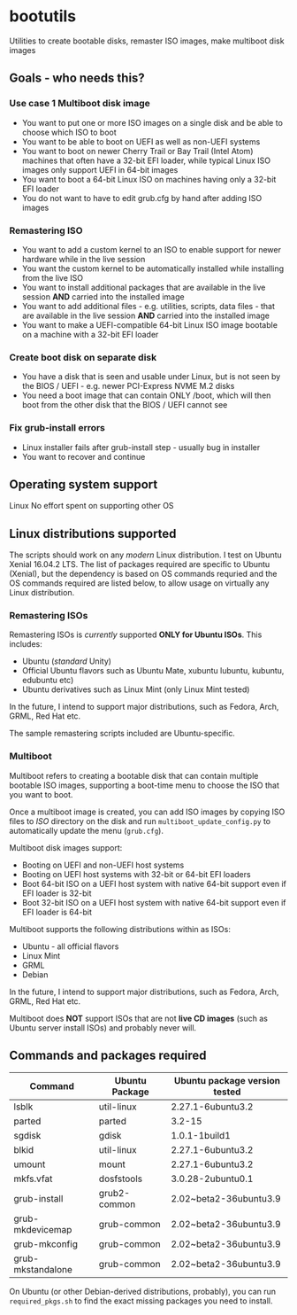 # bootutils
Utilities to create bootable disks, remaster ISO images, make multiboot disk images

## Goals - who needs this?
### Use case 1 Multiboot disk image
- You want to put one or more ISO images on a single disk and be able to choose which ISO to boot
- You want to be able to boot on UEFI as well as non-UEFI systems
- You want to boot on newer Cherry Trail or Bay Trail (Intel Atom) machines that often have a 32-bit EFI loader, while typical Linux ISO images only support UEFI in 64-bit images
- You want to boot a 64-bit Linux ISO on machines having only a 32-bit EFI loader
- You do not want to have to edit grub.cfg by hand after adding ISO images

### Remastering ISO
- You want to add a custom kernel to an ISO to enable support for newer hardware while in the live session
- You want the custom kernel to be automatically installed while installing from the live ISO
- You want to install additional packages that are available in the live session **AND** carried into the installed image
- You want to add additional files - e.g. utilities, scripts, data files - that are available in the live session **AND** carried into the installed image
- You want to make a UEFI-compatible 64-bit Linux ISO image bootable on a machine with a 32-bit EFI loader

### Create boot disk on separate disk
- You have a disk that is seen and usable under Linux, but is not seen by the BIOS / UEFI - e.g. newer PCI-Express NVME M.2 disks
- You need a boot image that can contain ONLY /boot, which will then boot from the other disk that the BIOS / UEFI cannot see

### Fix grub-install errors
- Linux installer fails after grub-install step - usually bug in installer
- You want to recover and continue


## Operating system support
Linux
No effort spent on supporting other OS

## Linux distributions supported
The scripts should work on any *modern* Linux distribution. I test on Ubuntu Xenial 16.04.2 LTS. The list of packages required are specific to Ubuntu (Xenial), but the dependency is based on OS commands requried and the OS commands required are listed below, to allow usage on virtually any Linux distribution.

### Remastering ISOs
Remastering ISOs is *currently* supported **ONLY for Ubuntu ISOs**. This includes:

- Ubuntu (*standard* Unity)
- Official Ubuntu flavors such as Ubuntu Mate, xubuntu lubuntu, kubuntu, edubuntu etc)
- Ubuntu derivatives such as Linux Mint (only Linux Mint tested)

In the future, I intend to support major distributions, such as Fedora, Arch, GRML, Red Hat etc.

The sample remastering scripts included are Ubuntu-specific.

### Multiboot
Multiboot refers to creating a bootable disk that can contain multiple bootable ISO images, supporting a boot-time menu to choose the ISO that you want to boot.

Once a multiboot image is created, you can add ISO images by copying ISO files to *ISO* directory on the disk and run ```multiboot_update_config.py``` to automatically update the menu (```grub.cfg```).

Multiboot disk images support:
- Booting on UEFI and non-UEFI host systems
- Booting on UEFI host systems with 32-bit or 64-bit EFI loaders
- Boot 64-bit ISO on a UEFI host system with native 64-bit support even if EFI loader is 32-bit
- Boot 32-bit ISO on a UEFI host system with native 64-bit support even if EFI loader is 64-bit

Multiboot supports the following distributions within as ISOs:

- Ubuntu - all official flavors
- Linux Mint
- GRML
- Debian

In the future, I intend to support major distributions, such as Fedora, Arch, GRML, Red Hat etc.

Multiboot does **NOT** support ISOs that are not **live CD images** (such as Ubuntu server install ISOs) and probably never will.

## Commands and packages required

| Command | Ubuntu Package | Ubuntu package version tested |
| ------- | -------------- | ----------------------------- |
| lsblk | util-linux | 2.27.1-6ubuntu3.2 |
| parted | parted | 3.2-15 |
| sgdisk | gdisk | 1.0.1-1build1 |
| blkid | util-linux | 2.27.1-6ubuntu3.2 |
| umount | mount | 2.27.1-6ubuntu3.2 |
| mkfs.vfat | dosfstools | 3.0.28-2ubuntu0.1 |
| grub-install | grub2-common | 2.02~beta2-36ubuntu3.9 |
| grub-mkdevicemap | grub-common | 2.02~beta2-36ubuntu3.9 |
| grub-mkconfig | grub-common | 2.02~beta2-36ubuntu3.9 |
| grub-mkstandalone | grub-common | 2.02~beta2-36ubuntu3.9 |

On Ubuntu (or other Debian-derived distributions, probably), you can run ```required_pkgs.sh``` to find the exact missing packages you need to install.


